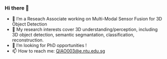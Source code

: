 ### Hi there 👋
- 🔭 I’m a Reseach Associate working on Multi-Modal Sensor Fusion for 3D Object Detection
- 🌱 My research interests cover 3D understanding/perception, including 3D object detection, semantic segmantation, classification, reconstruction.
- 👯 I’m looking for PhD opportunities !
- 📫 How to reach me: QIAO003@e.ntu.edu.sg
<!--
**russellyq/russellyq** is a ✨ _special_ ✨ repository because its `README.md` (this file) appears on your GitHub profile.

Here are some ideas to get you started:

- 🔭 I’m currently working on ...
- 🌱 I’m currently learning ...
- 👯 I’m looking to collaborate on ...
- 🤔 I’m looking for help with ...
- 💬 Ask me about ...
- 📫 How to reach me: ...
- 😄 Pronouns: ...
- ⚡ Fun fact: ...
-->
